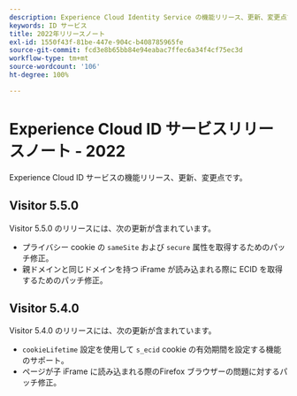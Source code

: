 ```yaml
---
description: Experience Cloud Identity Service の機能リリース、更新、変更点です。
keywords: ID サービス
title: 2022年リリースノート
exl-id: 1550f43f-81be-447e-904c-b408785965fe
source-git-commit: fcd3e8b65bb84e94eabac7ffec6a34f4cf75ec3d
workflow-type: tm+mt
source-wordcount: '106'
ht-degree: 100%

---
```


# Experience Cloud ID サービスリリースノート - 2022

Experience Cloud ID サービスの機能リリース、更新、変更点です。

## Visitor 5.5.0

Visitor 5.5.0 のリリースには、次の更新が含まれています。

* プライバシー cookie の `sameSite` および `secure` 属性を取得するためのパッチ修正。
* 親ドメインと同じドメインを持つ iFrame が読み込まれる際に ECID を取得するためのパッチ修正。

## Visitor 5.4.0

Visitor 5.4.0 のリリースには、次の更新が含まれています。

* `cookieLifetime` 設定を使用して `s_ecid` cookie の有効期間を設定する機能のサポート。
* ページが子 iFrame に読み込まれる際のFirefox ブラウザーの問題に対するパッチ修正。
